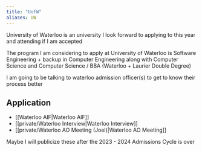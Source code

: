 ```yaml
---
title: "UofW"
aliases: UW
---
```

University of Waterloo is an university I look forward to applying to this year and attending if I am accepted

The program I am considering to apply at University of Waterloo is Software Engineering + backup in Computer Engineering along with Computer Science and Computer Science / BBA (Waterloo + Laurier Double Degree)

I am going to be talking to waterloo admission officer(s) to get to know their process better

## Application

- [[Waterloo AIF|Waterloo AIF]]
- [[private/Waterloo Interview|Waterloo Interview]]
- [[private/Waterloo AO Meeting (Joel)|Waterloo AO Meeting]]

Maybe I will publicize these after the 2023 - 2024 Admissions Cycle is over

